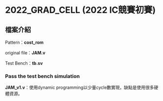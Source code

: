 # 2022_GRAD_CELL (2022 IC競賽初賽)

## 檔案介紹

Pattern：**cost_rom**

original file：**JAM.v**

Test Bench：**tb.sv**

### **Pass the test bench simulation**

**JAM_v1.v**：使用dynamic programming以少量cycle數實現，缺點是使用很多硬體資源。
